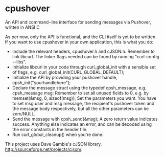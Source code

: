 cpushover
=========

An API and command-line interface for sending messages via Pushover, written in ANSI C

As per now, only the API is functional, and the CLI itself is yet to be written. If you want to use cpushover in your own application, this is what you do: 

* Include the relevant headers, cpushover.h and cJSON.h. Remember to link libcurl. The linker flags needed can be found by running "curl-config --libs".
* Initialize libcurl in your code through curl_global_init with a sensible set of flags, e.g. curl_global_init(CURL_GLOBAL_DEFAULT); 
* Initialize the API by providing your pushover handle, cpsh_init("yourhandlehere"); 
* Declare the message struct using the typedef cpsh_message, e.g. cpsh_message msg; Remember to set all unused fields to 0, e.g. by memset(&msg, 0, sizeof(msg)); Set the parameters you want. You have to set msg.user and msg.message, the recipient's pushover token and the message body respectively, but all the other parameters can be zero/NULL. 
* Send the message with cpsh_send(&msg); A zero return value indicates success. Anything else indicates an error, and can be decoded using the error constants in the header file. 
* Run  curl_global_cleanup() when you're done. 


This project uses Dave Gamble's cJSON library, http://sourceforge.net/projects/cjson/. 
